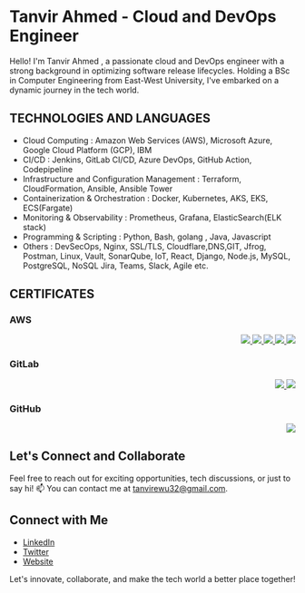 # Tanvir Ahmed - Cloud and DevOps Engineer

Hello! I'm Tanvir Ahmed , a passionate cloud and DevOps engineer with a strong background in optimizing software release lifecycles. Holding a BSc in Computer Engineering from East-West University, I've embarked on a dynamic journey in the tech world.

## TECHNOLOGIES AND LANGUAGES
- Cloud Computing : Amazon Web Services (AWS), Microsoft Azure, Google Cloud Platform (GCP), IBM
- CI/CD : Jenkins, GitLab CI/CD, Azure DevOps, GitHub Action, Codepipeline
- Infrastructure and Configuration Management : Terraform, CloudFormation, Ansible, Ansible Tower
- Containerization & Orchestration : Docker, Kubernetes, AKS, EKS, ECS(Fargate)
- Monitoring & Observability : Prometheus, Grafana, ElasticSearch(ELK stack)
- Programming & Scripting : Python, Bash, golang , Java, Javascript
- Others : DevSecOps, Nginx, SSL/TLS, Cloudflare,DNS,GIT, Jfrog, Postman, Linux, Vault, SonarQube, IoT, React, Django,
Node.js, MySQL, PostgreSQL, NoSQL Jira, Teams, Slack, Agile etc.

## CERTIFICATES

### AWS
<div style="text-align: right;">
    <a href="https://www.credly.com/badges/5b6dd2a4-d2dd-4e21-8dcd-ba58a08b030c" target="_blank">
        <img src="https://images.credly.com/size/100x100/images/0e284c3f-5164-4b21-8660-0d84737941bc/image.png">
    </a>
    <a href="https://www.credly.com/badges/672ac931-09db-46eb-9e5c-93002de810be" target="_blank">
        <img src="https://images.credly.com/size/100x100/images/00634f82-b07f-4bbd-a6bb-53de397fc3a6/image.png">
    </a>
    <a href="https://www.credly.com/badges/7b0951ca-3119-4326-8c10-90473a9d7645" target="_blank">
        <img src="https://images.credly.com/size/100x100/images/73e4a58b-a8ef-41a3-a7db-9183dd269882/image.png">
    </a>
    <a href="https://www.credly.com/badges/4c001b78-ad88-465c-8c41-f587da2a603f" target="_blank">
        <img src="https://images.credly.com/size/100x100/images/2784d0d8-327c-406f-971e-9f0e15097003/image.png">
    </a>
    <a href="https://www.credly.com/badges/dbb1c689-99a6-444a-af0e-2a6144cb80d9" target="_blank">
        <img src="https://images.credly.com/size/100x100/images/a894153e-1762-4870-83b9-150ff294d7fb/image.png">
    </a>
</div>

### GitLab
<div style="text-align: right;">
    <a href="https://www.credly.com/badges/f7ae4c31-ddbd-462b-885b-ac5345f3f001" target="_blank">
        <img src="https://images.credly.com/size/100x100/images/b751a976-d02e-4698-bbdd-1b0d0af54172/image.png">
    </a>
    <a href="https://www.credly.com/badges/52c9e53f-477b-4b3e-a498-b1e9cc4afc64" target="_blank">
        <img src="https://images.credly.com/size/100x100/images/6adcf7e5-c142-48d5-8033-9c7900de3f14/image.png">
    </a>
</div>

### GitHub
<div style="text-align: right;">
    <a href="https://www.credly.com/badges/b5f67edc-b252-42a5-ae62-b16b25f7cae3" target="_blank">
        <img src="https://images.credly.com/size/100x100/images/024d0122-724d-4c5a-bd83-cfe3c4b7a073/image.png">
    </a>
</div>



## Let's Connect and Collaborate

Feel free to reach out for exciting opportunities, tech discussions, or just to say hi! 📫 You can contact me at [tanvirewu32@gmail.com](mailto:tanvirewu32@gmail.com).

## Connect with Me

- [LinkedIn](https://www.linkedin.com/in/tanvir-cse)
- [Twitter](https://twitter.com/I_AMTANVIR)
- [Website](https://www.iamtanvir.xyz/)

Let's innovate, collaborate, and make the tech world a better place together! 
